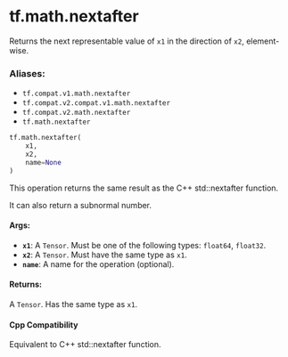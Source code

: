 <div itemscope itemtype="http://developers.google.com/ReferenceObject">
<meta itemprop="name" content="tf.math.nextafter" />
<meta itemprop="path" content="Stable" />
</div>

# tf.math.nextafter

Returns the next representable value of `x1` in the direction of `x2`, element-wise.

### Aliases:

* `tf.compat.v1.math.nextafter`
* `tf.compat.v2.compat.v1.math.nextafter`
* `tf.compat.v2.math.nextafter`
* `tf.math.nextafter`

``` python
tf.math.nextafter(
    x1,
    x2,
    name=None
)
```

<!-- Placeholder for "Used in" -->

This operation returns the same result as the C++ std::nextafter function.

It can also return a subnormal number.



#### Args:


* <b>`x1`</b>: A `Tensor`. Must be one of the following types: `float64`, `float32`.
* <b>`x2`</b>: A `Tensor`. Must have the same type as `x1`.
* <b>`name`</b>: A name for the operation (optional).


#### Returns:

A `Tensor`. Has the same type as `x1`.


#### Cpp Compatibility
Equivalent to C++ std::nextafter function.

